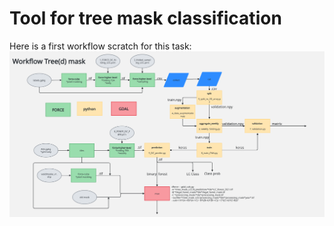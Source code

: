 # Tool for tree mask classification

Here is a first workflow scratch for this task:
![Workflow](images/Workflow_neu.png)